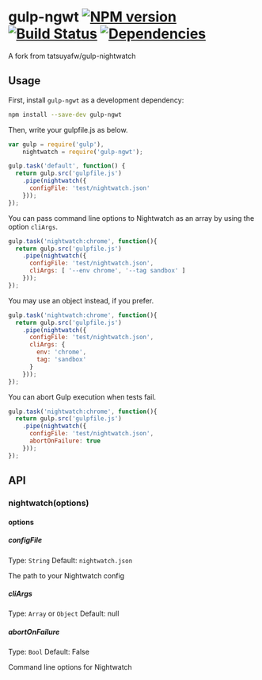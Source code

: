 # gulp-ngwt [![NPM version][npm-image]][npm-url] [![Build Status][travis-image]][travis-url] [![Dependencies][greenkeeper-image]][greenkeeper-url]

A fork from tatsuyafw/gulp-nightwatch

## Usage

First, install `gulp-ngwt` as a development dependency:

```sh
npm install --save-dev gulp-ngwt
```

Then, write your gulpfile.js as below.

```javascript
var gulp = require('gulp'),
    nightwatch = require('gulp-ngwt');

gulp.task('default', function() {
  return gulp.src('gulpfile.js')
    .pipe(nightwatch({
      configFile: 'test/nightwatch.json'
    }));
});
```

You can pass command line options to Nightwatch as an array by using the option `cliArgs`.

```javascript
gulp.task('nightwatch:chrome', function(){
  return gulp.src('gulpfile.js')
    .pipe(nightwatch({
      configFile: 'test/nightwatch.json',
      cliArgs: [ '--env chrome', '--tag sandbox' ]
    }));
});
```

You may use an object instead, if you prefer.

```javascript
gulp.task('nightwatch:chrome', function(){
  return gulp.src('gulpfile.js')
    .pipe(nightwatch({
      configFile: 'test/nightwatch.json',
      cliArgs: {
        env: 'chrome',
        tag: 'sandbox'
      }
    }));
});
```

You can abort Gulp execution when tests fail.

```javascript
gulp.task('nightwatch:chrome', function(){
  return gulp.src('gulpfile.js')
    .pipe(nightwatch({
      configFile: 'test/nightwatch.json',
      abortOnFailure: true
    }));
});
```

## API

### nightwatch(options)

#### options

##### configFile

Type: `String`
Default: `nightwatch.json`

The path to your Nightwatch config

##### cliArgs

Type: `Array` or `Object`
Default: null

##### abortOnFailure

Type: `Bool`
Default: False

Command line options for Nightwatch


[npm-image]: https://img.shields.io/npm/v/gulp-ngwt.svg
[npm-url]: https://www.npmjs.com/package/gulp-ngwt
[travis-image]: https://img.shields.io/travis/dgateles/gulp-ngwt.svg
[travis-url]: https://travis-ci.org/dgateles/gulp-ngwt
[greenkeeper-image]: https://badges.greenkeeper.io/dgateles/gulp-ngwt.svg
[greenkeeper-url]: https://greenkeeper.io/

